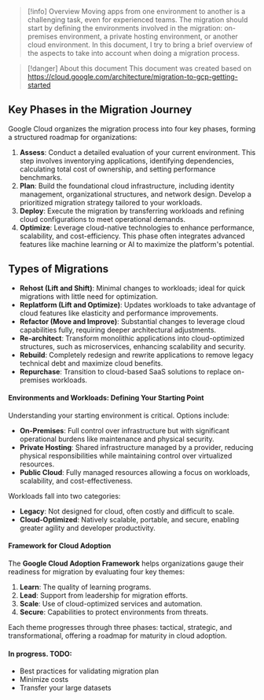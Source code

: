 
>[!info] Overview
>Moving apps from one environment to another is a challenging task, even for experienced teams. The migration should start by defining the environments involved in the migration: on-premises environment, a private hosting environment, or another cloud environment. 
>In this document, I try to bring a brief overview of the aspects to take into account when doing a migration process. 

>[!danger] About this document
>This document was created based on https://cloud.google.com/architecture/migration-to-gcp-getting-started

## **Key Phases in the Migration Journey**

Google Cloud organizes the migration process into four key phases, forming a structured roadmap for organizations:

1. **Assess**: Conduct a detailed evaluation of your current environment. This step involves inventorying applications, identifying dependencies, calculating total cost of ownership, and setting performance benchmarks.
2. **Plan**: Build the foundational cloud infrastructure, including identity management, organizational structures, and network design. Develop a prioritized migration strategy tailored to your workloads.
3. **Deploy**: Execute the migration by transferring workloads and refining cloud configurations to meet operational demands.
4. **Optimize**: Leverage cloud-native technologies to enhance performance, scalability, and cost-efficiency. This phase often integrates advanced features like machine learning or AI to maximize the platform's potential.

## Types of Migrations

- **Rehost (Lift and Shift)**: Minimal changes to workloads; ideal for quick migrations with little need for optimization.
- **Replatform (Lift and Optimize)**: Updates workloads to take advantage of cloud features like elasticity and performance improvements.
- **Refactor (Move and Improve)**: Substantial changes to leverage cloud capabilities fully, requiring deeper architectural adjustments.
- **Re-architect**: Transform monolithic applications into cloud-optimized structures, such as microservices, enhancing scalability and security.
- **Rebuild**: Completely redesign and rewrite applications to remove legacy technical debt and maximize cloud benefits.
- **Repurchase**: Transition to cloud-based SaaS solutions to replace on-premises workloads.

#### **Environments and Workloads: Defining Your Starting Point**

Understanding your starting environment is critical. Options include:
- **On-Premises**: Full control over infrastructure but with significant operational burdens like maintenance and physical security.
- **Private Hosting**: Shared infrastructure managed by a provider, reducing physical responsibilities while maintaining control over virtualized resources.
- **Public Cloud**: Fully managed resources allowing a focus on workloads, scalability, and cost-effectiveness.

Workloads fall into two categories:
- **Legacy**: Not designed for cloud, often costly and difficult to scale.
- **Cloud-Optimized**: Natively scalable, portable, and secure, enabling greater agility and developer productivity.


#### **Framework for Cloud Adoption**

The **Google Cloud Adoption Framework** helps organizations gauge their readiness for migration by evaluating four key themes:
1. **Learn**: The quality of learning programs.
2. **Lead**: Support from leadership for migration efforts.
3. **Scale**: Use of cloud-optimized services and automation.
4. **Secure**: Capabilities to protect environments from threats.

Each theme progresses through three phases: tactical, strategic, and transformational, offering a roadmap for maturity in cloud adoption.


#### In progress. TODO: 
- Best practices for validating migration plan
- Minimize costs
- Transfer your large datasets
